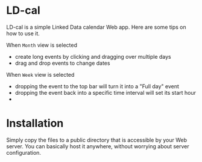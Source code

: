 LD-cal
======

LD-cal is a simple Linked Data calendar Web app. Here are some tips on how to use it.


When ``Month`` view is selected

* create long events by clicking and dragging over multiple days
* drag and drop events to change dates

When ``Week`` view is selected
* dropping the event to the top bar will turn it into a "Full day" event
* dropping the event back into a specific time interval will set its start hour
* 

Installation
============

Simply copy the files to a public directory that is accessible by your Web server. You can basically host it anywhere, without worrying about server configuration.
